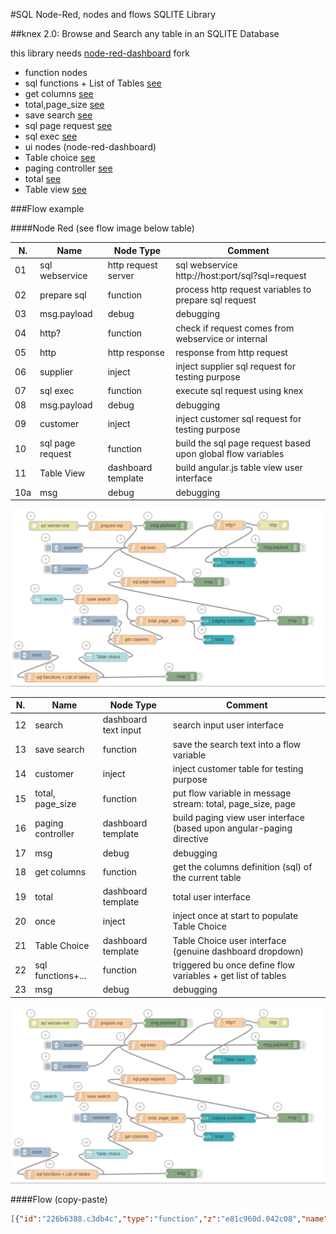 #SQL Node-Red, nodes and flows SQLITE Library

##knex 2.0: Browse and Search any table in an SQLITE Database

this library needs [node-red-dashboard](https://github.com/gbrault/node-red-dashboard) fork

* function nodes
 * sql functions + List of Tables [see](https://github.com/gbrault/gistfiles/blob/master/lib/SQL/sql%20functions%20-%20List%20of%20Tables.md)
 * get columns [see](https://github.com/gbrault/gistfiles/blob/master/lib/SQL/get%20columns.md)
 * total,page_size [see](https://github.com/gbrault/gistfiles/blob/master/lib/SQL/total%2Cpage_size.md)
 * save search [see](https://github.com/gbrault/gistfiles/blob/master/lib/SQL/save%20search.md)
 * sql page request [see](https://github.com/gbrault/gistfiles/blob/master/lib/SQL/sql%20page%20request.md)
 * sql exec [see](https://github.com/gbrault/gistfiles/blob/master/lib/SQL/sql%20exec.md)
* ui nodes (node-red-dashboard)
 * Table choice [see](https://github.com/gbrault/gistfiles/blob/master/lib/SQL/Table%20choice.md)
 * paging controller [see](https://github.com/gbrault/gistfiles/blob/master/lib/SQL/paging%20controller.md)
 * total [see](https://github.com/gbrault/gistfiles/blob/master/lib/SQL/total.md)
 * Table view [see](https://github.com/gbrault/gistfiles/blob/master/lib/SQL/Table%20view.md)
 
###Flow example

####Node Red (see flow image below table)

| N.  | Name              | Node Type            | Comment                                                                 |
| --- | ----------------- | -------------------- | ----------------------------------------------------------------------- |
|  01 | sql webservice    | http request server  | sql webservice http://host:port/sql?sql=request                         |
|  02 | prepare sql       | function             | process http request variables to prepare sql request                   |
|  03 | msg.payload       | debug                | debugging                                                               |
|  04 | http?             | function             | check if request comes from webservice or internal                      |
|  05 | http              | http response        | response from http request                                              |
|  06 | supplier          | inject               | inject supplier sql request for testing purpose                         |
|  07 | sql exec          | function             | execute sql request using knex                                          |
|  08 | msg.payload       | debug                | debugging                                                               |
|  09 | customer          | inject               | inject customer sql request for testing purpose                         |
|  10 | sql page request  | function             | build the sql page request based upon global flow variables             |
|  11 | Table View        | dashboard template   | build angular.js table view user interface                              |
| 10a | msg               | debug                | debugging                                                               |

![alt_tag](https://raw.githubusercontent.com/gbrault/gistfiles/13e5dfd892fa8e0930948830aecee9b33a8397a5/lib/SQL/Sqlite%20Table%20Browse%20and%20Search.png)

| N.  | Name              | Node Type            | Comment                                                                 |
| --- | ----------------- | -------------------- | ----------------------------------------------------------------------- |
|  12 | search            | dashboard text input | search input user interface                                             |
|  13 | save search       | function             | save the search text into a flow variable                               |
|  14 | customer          | inject               | inject customer table for testing purpose                               |
|  15 | total, page_size  | function             | put flow variable in message stream: total, page_size, page             |
|  16 | paging controller | dashboard template   | build paging view user interface (based upon angular-paging directive   |
|  17 | msg               | debug                | debugging                                                               |
|  18 | get columns       | function             | get the columns definition (sql) of the current table                   |
|  19 | total             | dashboard template   | total user interface                                                    |
|  20 | once              | inject               | inject once at start to populate Table Choice                           |
|  21 | Table Choice      | dashboard template   | Table Choice user interface (genuine dashboard dropdown)                |
|  22 | sql functions+... | function             | triggered bu once define flow variables + get list of tables            |
| 23 | msg               | debug                | debugging                                                               |

![alt_tag](https://raw.githubusercontent.com/gbrault/gistfiles/13e5dfd892fa8e0930948830aecee9b33a8397a5/lib/SQL/Sqlite%20Table%20Browse%20and%20Search.png)

####Flow (copy-paste)
```json
[{"id":"226b6388.c3db4c","type":"function","z":"e81c960d.042c08","name":"sql exec","func":"var statements = msg.payload.split(\";\");\nflow.set('responses',[]);\nflow.set('statements',statements);\nflow.set('count',0);\nflow.set('exec', function(){\n    context.global.knex.raw(flow.get('statements')[flow.get('count')]).then(\n\t    function(resp){\n\t        var responses = flow.get('responses');\n\t        responses.push(resp);\n\t        flow.set('count',flow.get('count')+1);\n\t        if(flow.get('count')>=flow.get('statements').length){\n\t            msg.payload = JSON.stringify(responses);\n\t            msg.headers = {\n                     'Content-type' : 'application/json'\n                };\n\t            node.send(msg);\n\t        } else {\n\t            flow.get('exec')();\n\t        }\n\t    }\n    );\n} );\nflow.get('exec')();\nreturn null;","outputs":1,"noerr":0,"x":469,"y":159,"wires":[["ce9475a6.52c3d8","c6d5f352.65145"]]},{"id":"3faa0dfa.2ea942","type":"inject","z":"e81c960d.042c08","name":"supplier","topic":"test","payload":"select rowid, * from supplier order by rowid limit 5 offset 0","payloadType":"str","repeat":"","crontab":"","once":false,"x":207,"y":159,"wires":[["226b6388.c3db4c"]]},{"id":"ce9475a6.52c3d8","type":"debug","z":"e81c960d.042c08","name":"","active":false,"console":"false","complete":"false","x":900,"y":158,"wires":[]},{"id":"2ddc2fc4.66e7c","type":"http in","z":"e81c960d.042c08","name":"sql webservice","url":"/sql","method":"get","swaggerDoc":"","x":162,"y":87,"wires":[["af57b8ac.28b538"]]},{"id":"af57b8ac.28b538","type":"function","z":"e81c960d.042c08","name":"prepare sql","func":"if(msg.payload.sql!==undefined){\n    msg.topic=\"http\";\n    msg.payload=msg.payload.sql;\n    return msg;\n}\nreturn null;","outputs":1,"noerr":0,"x":348,"y":87,"wires":[["226b6388.c3db4c","60bb5e5.a4da4a"]]},{"id":"ab52403d.51d42","type":"http response","z":"e81c960d.042c08","name":"","x":883,"y":85,"wires":[]},{"id":"60bb5e5.a4da4a","type":"debug","z":"e81c960d.042c08","name":"","active":false,"console":"false","complete":"payload","x":530,"y":86,"wires":[]},{"id":"c6d5f352.65145","type":"function","z":"e81c960d.042c08","name":"http?","func":"if(msg.topic===\"http\"){\n    return [msg,null];\n}\nelse{\n    msg.search = flow.get('sql').search || \"\";\n    return [null,msg];\n}","outputs":"2","noerr":0,"x":739,"y":85,"wires":[["ab52403d.51d42"],["ebe312d9.60d79"]]},{"id":"ebe312d9.60d79","type":"ui_template","z":"e81c960d.042c08","group":"1b831892.e67a07","name":"Table View","order":4,"width":"0","height":"0","format":"<table>\n<tr>\n  <th ng-repeat=\"(key,value) in table[0]\">{{key}}</th>\n</tr>\n<tbody ng-repeat=\"row in table\">\n<tr ng-if=\"$even\">\n  <td ng-repeat=\"(key,value) in row\" ng-bind-html=\"decorate(value)\"></td>\n</tr>\n<tr ng-if=\"$odd\">\n  <td style=\"background-color:#f1f1f1\" ng-repeat=\"(key,value) in row\" ng-bind-html=\"decorate(value)\"></td>\n</tr>\n</tbody> \n</table>\n<style>\ntable, td  {\n  border: 1px solid grey;\n  border-collapse: collapse;\n  padding: 5px;\n}\n.highlighted { background: yellow }\n</style>\n<script>\n(function(scope) {\n    // debugger;\n    scope.table=[];\n    scope.search=\"\";\n    scope.$watch('msg', function (newValue, oldValue, scope) {\n            scope.table=JSON.parse(scope.msg.payload)[0];\n            scope.search = scope.msg.search;\n    });\n    scope.decorate = function(value){\n        // debugger;\n        var tmp=\"\";\n        if ((scope.search)  && (($.type(value) === \"string\")))\n            tmp = value.replace(  new RegExp('('+scope.search+')', 'gi'),\n                                    '<span class=\"highlighted\">$1</span>');\n        else\n            tmp = value;\n        if (tmp.length==0) return value; else return tmp;\n    };\n})(scope);    \n</script>","storeOutMessages":true,"fwdInMessages":true,"x":755,"y":207,"wires":[[]]},{"id":"379b67fa.22f238","type":"inject","z":"e81c960d.042c08","name":"customer","topic":"test","payload":"select rowid, * from customer order by rowid limit 5 offset 0","payloadType":"str","repeat":"","crontab":"","once":false,"x":215,"y":229,"wires":[["226b6388.c3db4c"]]},{"id":"c32ae8f2.ab9748","type":"ui_template","z":"e81c960d.042c08","group":"1b831892.e67a07","name":"paging controller","order":5,"width":0,"height":0,"format":"<div paging page=\"page\" page-size=\"page_size\" total=\"total\" paging-action=\"paging(page, pageSize, total)\">\n</div>\n<script>\n(function(scope) {\n    scope.total=0;\n    scope.page_size=0;\n    scope.page=0;\n    scope.$watch('msg', function (newValue, oldValue, scope) {\n        // debugger;\n        if(scope.msg!==undefined){\n            scope.total=scope.msg.total;\n            scope.page_size=scope.msg.page_size;\n            scope.page=scope.msg.page;\n        }\n            \n    });\n    scope.paging=function(page,pageSize,total){\n        // debugger;\n        scope.msg.page=page;\n        scope.msg.page_size=pageSize;\n        scope.send(scope.msg);\n    };\n})(scope); \n</script>","storeOutMessages":true,"fwdInMessages":true,"x":735,"y":399,"wires":[["bfa92b69.0fb078","81998703.eea268"]]},{"id":"ac46feba.89eca","type":"function","z":"e81c960d.042c08","name":"total, page_size","func":"context.global.knex.raw(flow.get('sql').qtotal).then(\n\t    function(resp){\n\t        // console.log(resp[0].count);\n\t        msg.total=resp[0].count;\n\t        flow.get('sql').total=resp[0].count;\n\t        msg.page_size=flow.get('sql').page_size;\n\t        msg.page=flow.get('sql').page;\n\t        node.send(msg);\n\t    });\nreturn null;","outputs":1,"noerr":0,"x":514,"y":399,"wires":[["c32ae8f2.ab9748","e3cf3c63.fd3cf"]]},{"id":"81998703.eea268","type":"function","z":"e81c960d.042c08","name":"sql page request","func":"flow.get('sql').page=msg.page;\nflow.get('sql').page_size=msg.page_size;\nmsg.payload=flow.get('sql').qpage;\nreturn msg;","outputs":1,"noerr":0,"x":474,"y":271,"wires":[["226b6388.c3db4c","b680954.c1ef968"]]},{"id":"aa3e785.4f40988","type":"inject","z":"e81c960d.042c08","name":"","topic":"","payload":"customer","payloadType":"str","repeat":"","crontab":"","once":false,"x":311,"y":398,"wires":[["ab5a26ee.990b28"]]},{"id":"bfa92b69.0fb078","type":"debug","z":"e81c960d.042c08","name":"","active":false,"console":"false","complete":"true","x":947,"y":398,"wires":[]},{"id":"2185d632.97e08a","type":"ui_dropdown","z":"e81c960d.042c08","name":"Table choice","label":"","group":"1b831892.e67a07","order":2,"width":"5","height":"1","passthru":true,"options":[{"label":"","value":"","type":"str"}],"payload":"","topic":"","x":334,"y":517,"wires":[["ab5a26ee.990b28"]]},{"id":"7e015f6b.5ba1d","type":"inject","z":"e81c960d.042c08","name":"once","topic":"","payload":"","payloadType":"date","repeat":"","crontab":"","once":true,"x":103,"y":511,"wires":[["c541ae3e.28cb9"]]},{"id":"138b457a.a7a34b","type":"debug","z":"e81c960d.042c08","name":"","active":false,"console":"false","complete":"true","x":582,"y":581,"wires":[]},{"id":"c541ae3e.28cb9","type":"function","z":"e81c960d.042c08","name":"sql functions + List of tables","func":"flow.set('sql',{\n    get table() { return flow.get('table');},\n    set table(t) { flow.set('table',\"'\"+t+\"'\");},\n    get qtotal(){ return 'select Count(*) as count from '+flow.get('table')+ flow.get('sql').whereorall;},\n    get total() { return flow.get('total');},\n    set total(t) {flow.set('total',t);},\n    get page_size() {return flow.get('page_size');},\n    set page_size(s) {flow.set('page_size',s);}, \n    get page() { return flow.get('page');},\n    set page(p) {flow.set('page',p);},\n    get qpage(){ return \"select rowid, * from  \"+\n                        flow.get('table')+flow.get('sql').whereorall+\" order by rowid limit \"+\n                        flow.get('page_size')+\" offset \"+flow.get('page_size')*(flow.get('page')-1);},\n    get search() {return flow.get('search');},\n    set search(s) {flow.set('search',s);},\n    set columns(c) {flow.set('columns',c);},\n    get columns() { return flow.get('columns');},\n    get whereorall() {\n        var where = \"\";\n        var search = flow.get('search');\n        if((search!==undefined)&&(search!==null)&&(search.length>0)){\n            var columns = flow.get('columns');\n            if((columns!==undefined)&&(columns!==null)&&(columns.length>0)){\n                where = \" where \";\n                for(var i=0; i< columns.length; i++){\n                    where = where + columns[i].name+ \" like '%\"+flow.get('search')+\"%'\"; \n                    if (i<columns.length-1){\n                        where = where + \" or \";\n                    }\n                }\n            }\n        }\n        return where;\n    }\n});\n/* set the page_size */\nflow.get('sql').page_size=5;\nflow.get('sql').page=1;\n/* get a list of table backend dependent */\ncontext.global.knex.raw('select * from sqlite_master').then(\n\t    function(resp){\n\t        msg.options=[];\n\t        for(var i=0; i<resp.length;i++){\n\t            if(resp[i].type==='table')\n\t                msg.options.push(resp[i].name);\n\t        }\n\t        msg.options=msg.options.sort();\n\t        msg.payload=msg.options[0];\n\t        flow.get('sql').table=msg.options[0];\n\t        node.send(msg);\n\t    }\n);\nreturn null;","outputs":1,"noerr":0,"x":188,"y":584,"wires":[["2185d632.97e08a","138b457a.a7a34b"]]},{"id":"91710930.712198","type":"ui_text_input","z":"e81c960d.042c08","name":"","label":"search","group":"1b831892.e67a07","order":3,"width":"6","height":"1","passthru":true,"mode":"text","delay":300,"topic":"","x":142,"y":328,"wires":[["9ec88988.209e98"]]},{"id":"ab5a26ee.990b28","type":"function","z":"e81c960d.042c08","name":"get columns","func":"flow.get('sql').table=msg.payload;\n/* get a list of associated columns  backend dependent*/\ncontext.global.knex.raw('pragma table_info('+flow.get('sql').table+')').then(\n    function(resp){\n        flow.get('sql').columns=resp;\n        // console.log(resp);\n        node.send(msg);\n    }\n);\nreturn null;","outputs":1,"noerr":0,"x":428,"y":460,"wires":[["ac46feba.89eca"]]},{"id":"b680954.c1ef968","type":"debug","z":"e81c960d.042c08","name":"","active":false,"console":"false","complete":"true","x":671,"y":271,"wires":[]},{"id":"9ec88988.209e98","type":"function","z":"e81c960d.042c08","name":"save search","func":"flow.get('sql').search=msg.payload;\nflow.get('sql').page=0;\nreturn msg;","outputs":1,"noerr":0,"x":304,"y":328,"wires":[["ac46feba.89eca"]]},{"id":"e3cf3c63.fd3cf","type":"ui_template","z":"e81c960d.042c08","group":"1b831892.e67a07","name":"total","order":1,"width":"1","height":"1","format":"<small>&nbsp;</small>\n<small>{{msg.total}}</small>","storeOutMessages":true,"fwdInMessages":true,"x":704,"y":460,"wires":[[]]},{"id":"1b831892.e67a07","type":"ui_group","z":"","name":"Table Browser 2","tab":"4782f281.167f9c","order":1,"disp":true,"width":"27"},{"id":"4782f281.167f9c","type":"ui_tab","z":"","name":"SQL 2.0","icon":"dashboard","order":1}]
```

